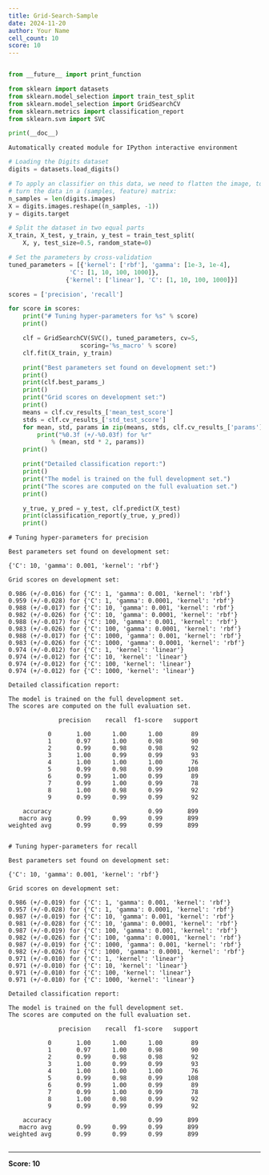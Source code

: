 ```yaml
---
title: Grid-Search-Sample
date: 2024-11-20
author: Your Name
cell_count: 10
score: 10
---
```


```python

```


```python
from __future__ import print_function

from sklearn import datasets
from sklearn.model_selection import train_test_split
from sklearn.model_selection import GridSearchCV
from sklearn.metrics import classification_report
from sklearn.svm import SVC
```


```python
print(__doc__)
```

    Automatically created module for IPython interactive environment



```python
# Loading the Digits dataset
digits = datasets.load_digits()
```


```python
# To apply an classifier on this data, we need to flatten the image, to
# turn the data in a (samples, feature) matrix:
n_samples = len(digits.images)
X = digits.images.reshape((n_samples, -1))
y = digits.target
```


```python
# Split the dataset in two equal parts
X_train, X_test, y_train, y_test = train_test_split(
    X, y, test_size=0.5, random_state=0)
```


```python
# Set the parameters by cross-validation
tuned_parameters = [{'kernel': ['rbf'], 'gamma': [1e-3, 1e-4],
                 'C': [1, 10, 100, 1000]},
                {'kernel': ['linear'], 'C': [1, 10, 100, 1000]}]
```


```python
scores = ['precision', 'recall']
```


```python
for score in scores:
    print("# Tuning hyper-parameters for %s" % score)
    print()

    clf = GridSearchCV(SVC(), tuned_parameters, cv=5,
                    scoring='%s_macro' % score)
    clf.fit(X_train, y_train)

    print("Best parameters set found on development set:")
    print()
    print(clf.best_params_)
    print()
    print("Grid scores on development set:")
    print()
    means = clf.cv_results_['mean_test_score']
    stds = clf.cv_results_['std_test_score']
    for mean, std, params in zip(means, stds, clf.cv_results_['params']):
        print("%0.3f (+/-%0.03f) for %r"
            % (mean, std * 2, params))
    print()

    print("Detailed classification report:")
    print()
    print("The model is trained on the full development set.")
    print("The scores are computed on the full evaluation set.")
    print()

    y_true, y_pred = y_test, clf.predict(X_test)
    print(classification_report(y_true, y_pred))
    print()
```

    # Tuning hyper-parameters for precision
    
    Best parameters set found on development set:
    
    {'C': 10, 'gamma': 0.001, 'kernel': 'rbf'}
    
    Grid scores on development set:
    
    0.986 (+/-0.016) for {'C': 1, 'gamma': 0.001, 'kernel': 'rbf'}
    0.959 (+/-0.028) for {'C': 1, 'gamma': 0.0001, 'kernel': 'rbf'}
    0.988 (+/-0.017) for {'C': 10, 'gamma': 0.001, 'kernel': 'rbf'}
    0.982 (+/-0.026) for {'C': 10, 'gamma': 0.0001, 'kernel': 'rbf'}
    0.988 (+/-0.017) for {'C': 100, 'gamma': 0.001, 'kernel': 'rbf'}
    0.983 (+/-0.026) for {'C': 100, 'gamma': 0.0001, 'kernel': 'rbf'}
    0.988 (+/-0.017) for {'C': 1000, 'gamma': 0.001, 'kernel': 'rbf'}
    0.983 (+/-0.026) for {'C': 1000, 'gamma': 0.0001, 'kernel': 'rbf'}
    0.974 (+/-0.012) for {'C': 1, 'kernel': 'linear'}
    0.974 (+/-0.012) for {'C': 10, 'kernel': 'linear'}
    0.974 (+/-0.012) for {'C': 100, 'kernel': 'linear'}
    0.974 (+/-0.012) for {'C': 1000, 'kernel': 'linear'}
    
    Detailed classification report:
    
    The model is trained on the full development set.
    The scores are computed on the full evaluation set.
    
                  precision    recall  f1-score   support
    
               0       1.00      1.00      1.00        89
               1       0.97      1.00      0.98        90
               2       0.99      0.98      0.98        92
               3       1.00      0.99      0.99        93
               4       1.00      1.00      1.00        76
               5       0.99      0.98      0.99       108
               6       0.99      1.00      0.99        89
               7       0.99      1.00      0.99        78
               8       1.00      0.98      0.99        92
               9       0.99      0.99      0.99        92
    
        accuracy                           0.99       899
       macro avg       0.99      0.99      0.99       899
    weighted avg       0.99      0.99      0.99       899
    
    
    # Tuning hyper-parameters for recall
    
    Best parameters set found on development set:
    
    {'C': 10, 'gamma': 0.001, 'kernel': 'rbf'}
    
    Grid scores on development set:
    
    0.986 (+/-0.019) for {'C': 1, 'gamma': 0.001, 'kernel': 'rbf'}
    0.957 (+/-0.028) for {'C': 1, 'gamma': 0.0001, 'kernel': 'rbf'}
    0.987 (+/-0.019) for {'C': 10, 'gamma': 0.001, 'kernel': 'rbf'}
    0.981 (+/-0.028) for {'C': 10, 'gamma': 0.0001, 'kernel': 'rbf'}
    0.987 (+/-0.019) for {'C': 100, 'gamma': 0.001, 'kernel': 'rbf'}
    0.982 (+/-0.026) for {'C': 100, 'gamma': 0.0001, 'kernel': 'rbf'}
    0.987 (+/-0.019) for {'C': 1000, 'gamma': 0.001, 'kernel': 'rbf'}
    0.982 (+/-0.026) for {'C': 1000, 'gamma': 0.0001, 'kernel': 'rbf'}
    0.971 (+/-0.010) for {'C': 1, 'kernel': 'linear'}
    0.971 (+/-0.010) for {'C': 10, 'kernel': 'linear'}
    0.971 (+/-0.010) for {'C': 100, 'kernel': 'linear'}
    0.971 (+/-0.010) for {'C': 1000, 'kernel': 'linear'}
    
    Detailed classification report:
    
    The model is trained on the full development set.
    The scores are computed on the full evaluation set.
    
                  precision    recall  f1-score   support
    
               0       1.00      1.00      1.00        89
               1       0.97      1.00      0.98        90
               2       0.99      0.98      0.98        92
               3       1.00      0.99      0.99        93
               4       1.00      1.00      1.00        76
               5       0.99      0.98      0.99       108
               6       0.99      1.00      0.99        89
               7       0.99      1.00      0.99        78
               8       1.00      0.98      0.99        92
               9       0.99      0.99      0.99        92
    
        accuracy                           0.99       899
       macro avg       0.99      0.99      0.99       899
    weighted avg       0.99      0.99      0.99       899
    
    



```python

```


---
**Score: 10**